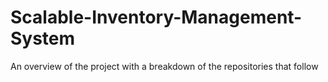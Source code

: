 # Scalable-Inventory-Management-System
An overview of the project with a breakdown of the repositories that follow
